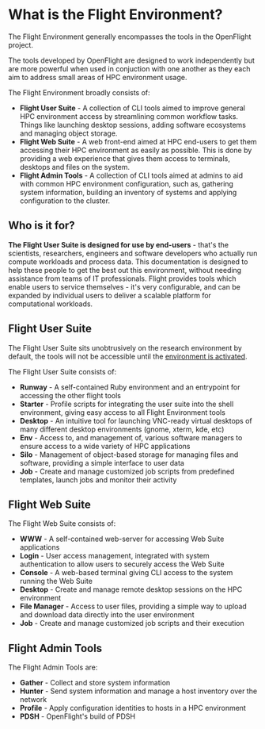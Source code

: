 # What is the Flight Environment?

The Flight Environment generally encompasses the tools in the OpenFlight project. 

The tools developed by OpenFlight are designed to work independently but are more powerful when used in conjuction with one another as they each aim to address small areas of HPC environment usage. 

The Flight Environment broadly consists of:

- **Flight User Suite** - A collection of CLI tools aimed to improve general HPC environment access by streamlining common workflow tasks. Things like launching desktop sessions, adding software ecosystems and managing object storage.
- **Flight Web Suite** - A web front-end aimed at HPC end-users to get them accessing their HPC environment as easily as possible. This is done by providing a web experience that gives them access to terminals, desktops and files on the system. 
- **Flight Admin Tools** - A collection of CLI tools aimed at admins to aid with common HPC environment configuration, such as, gathering system information, building an inventory of systems and applying configuration to the cluster. 

## Who is it for? 

**The Flight User Suite is designed for use by end-users** - that's the scientists, researchers, engineers and software developers who actually run compute workloads and process data. This documentation is designed to help these people to get the best out this environment, without needing assistance from teams of IT professionals. Flight provides tools which enable users to service themselves - it's very configurable, and can be expanded by individual users to deliver a scalable platform for computational workloads.

## Flight User Suite

The Flight User Suite sits unobtrusively on the research environment by default, the tools will not be accessible until the [environment is activated](use-flight/environment-basics.md#activate-the-flight-environment). 

The Flight User Suite consists of: 

- **Runway** - A self-contained Ruby environment and an entrypoint for accessing the other flight tools
- **Starter** - Profile scripts for integrating the user suite into the shell environment, giving easy access to all Flight Environment tools
- **Desktop** - An intuitive tool for launching VNC-ready virtual desktops of many different desktop environments (gnome, xterm, kde, etc)
- **Env** - Access to, and management of, various software managers to ensure access to a wide variety of HPC applications
- **Silo** - Management of object-based storage for managing files and software, providing a simple interface to user data
- **Job** - Create and manage customized job scripts from predefined templates, launch jobs and monitor their activity

## Flight Web Suite

The Flight Web Suite consists of: 

- **WWW** - A self-contained web-server for accessing Web Suite applications
- **Login** - User access management, integrated with system authentication to allow users to securely access the Web Suite
- **Console** - A web-based terminal giving CLI access to the system running the Web Suite
- **Desktop** - Create and manage remote desktop sessions on the HPC environment
- **File Manager** - Access to user files, providing a simple way to upload and download data directly into the user environment
- **Job** - Create and manage customized job scripts and their execution

## Flight Admin Tools

The Flight Admin Tools are:

- **Gather** - Collect and store system information
- **Hunter** - Send system information and manage a host inventory over the network
- **Profile** - Apply configuration identities to hosts in a HPC environment 
- **PDSH** - OpenFlight's build of PDSH

